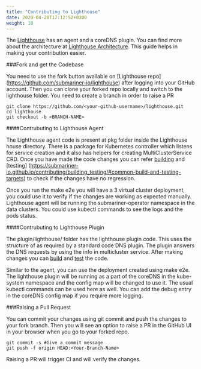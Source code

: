 ```yaml
---
title: "Contributing to Lighthouse"
date: 2020-04-20T17:12:52+0300
weight: 10
---
```


The [Lighthouse](https://github.com/submariner-io/lighthouse) has an agent and a coreDNS plugin. You can find more about the architecture at [Lighthouse Architecture](https://submariner-io.github.io/architecture/components/lighthouse/). This guide helps in making your contribution easier.

###Fork and get the Codebase

You need to use the fork button available on [Lighthouse repo] (https://github.com/submariner-io/lighthouse) after logging into your GitHub account. Then you can clone your forked repo locally and switch to the lighthouse folder. You need to create a branch in order to raise a PR

```
git clone https://github.com/<your-github-username>/lighthouse.git
cd lighthouse
git checkout -b <BRANCH-NAME>
```

####Contrubuting to Lighthouse Agent

The Lighthouse agent code is present at pkg folder inside the Lighthouse house directory. There is a package for Kubernetes controller which listens for service creation and it also has helpers for creating MultiClusterService CRD. Once you have made the code changes you can refer [building](https://submariner-io.github.io/contributing/building_testing/#submariner-iolighthouse) and [testing] (https://submariner-io.github.io/contributing/building_testing/#common-build-and-testing-targets) to check if the changes have no regression.

Once you run the make e2e you will have a 3 virtual cluster deployment, you could use it to verify if the changes are working as expected manually. Lighthouse agent will be running the submariner-operator namespace in the data clusters. You could use kubectl commands to see the logs and the pods status.

####Contrubuting to Lighthouse Plugin

The plugin/lighthouse/ folder has the lighthouse plugin code. This uses the structure of as required by a standard code DNS plugin. The plugin answers the DNS requests by using the info in multicluster service. After making changes you can [build](https://submariner-io.github.io/contributing/building_testing/#submariner-iolighthouse) and [test](https://submariner-io.github.io/contributing/building_testing/#common-build-and-testing-targets) the code.

Similar to the agent, you can use the deployment created using make e2e. The lighthouse plugin will be running as a part of the coreDNS in the kube-system namespace and the config map will be changed to use it. The usual kubectl commands can be used here as well. You can add the debug entry in the coreDNS config map if you require more logging.

###Raising a Pull Request

You can commit your changes using git commit and push the changes to your fork branch. Then you will see an option to raise a PR in the GitHub UI in your browser when you go to your forked repo.

```
git commit -s #Give a commit message
git push -f origin HEAD:<Your-Branch-Name>
```

Raising a PR will trigger CI and will verify the changes.
